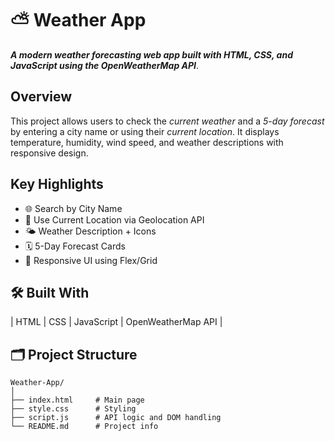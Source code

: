 
# ⛅ Weather App

 ***A modern weather forecasting web app built with HTML, CSS, and JavaScript using the OpenWeatherMap API***.


## Overview

This project allows users to check the *current weather* and a *5-day forecast* by entering a city name or using their *current location*. It displays temperature, humidity, wind speed, and weather descriptions with responsive design.


## Key Highlights

- 🌐 Search by City Name
- 📍 Use Current Location via Geolocation API
- 🌤 Weather Description + Icons
- 🗓 5-Day Forecast Cards
- 📱 Responsive UI using Flex/Grid


## 🛠  Built With

| HTML | CSS | JavaScript | OpenWeatherMap API |


## 🗂 Project Structure

```plaintext
Weather-App/
│
├── index.html     # Main page
├── style.css      # Styling
├── script.js      # API logic and DOM handling
└── README.md      # Project info

